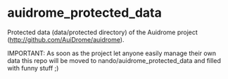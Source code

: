 auidrome_protected_data
=======================

Protected data (data/protected directory) of the Auidrome project (http://github.com/AuiDrome/auidrome).

IMPORTANT: As soon as the project let anyone easily manage their own data this repo will be moved to nando/auidrome_protected_data and filled with funny stuff ;)

